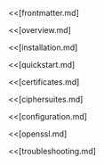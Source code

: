 <<[frontmatter.md]

<!--BREAK-->

<!--TOC max2-->

<<[overview.md]

<<[installation.md]

<<[quickstart.md]

<<[certificates.md]

<<[ciphersuites.md]

<<[configuration.md]

<<[openssl.md]

<<[troubleshooting.md]